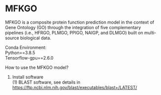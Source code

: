 # MFKGO

MFKGO is a composite protein function prediction model in the context of Gene Ontology (GO) through the integration of five complementary pipelines (i.e., HFRGO, PLMGO, PPIGO, NAIGP, and DLMGO) built on multi-source biological data. 

Conda Environment:  
Python==3.8.5  
Tensorflow-gpu==2.6.0  

How to use the MFKGO model?  
1. Install software  
(1) BLAST software, see details in https://ftp.ncbi.nlm.nih.gov/blast/executables/blast+/LATEST/ 




